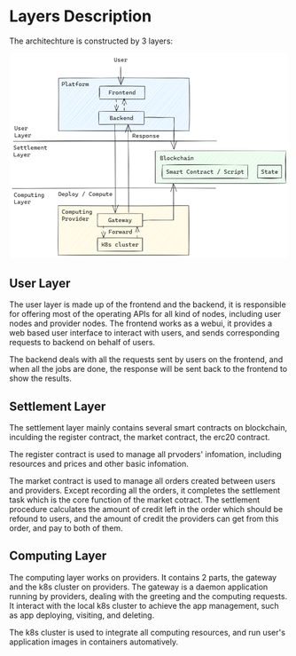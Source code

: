 # Layers Description

The architechture is constructed by 3 layers:

<img src="/img/Module.png">

## User Layer

The user layer is made up of the frontend and the backend, it is responsible for offering most of the operating APIs for all kind of nodes, including user nodes and provider nodes.
The frontend works as a webui, it provides a web based user interface to interact with users, and sends corresponding requests to backend on behalf of users.

The backend deals with all the requests sent by users on the frontend, and when all the jobs are done, the response will be sent back to the frontend to show the results.

## Settlement Layer

The settlement layer mainly contains several smart contracts on blockchain, inculding the register contract, the market contract, the erc20 contract.

The register contract is used to manage all prvoders' infomation, including resources and prices and other basic infomation.

The market contract is used to manage all orders created between users and providers. Except recording all the orders, it completes the settlement task which is the core function of the market cotract. The settlement procedure calculates the amount of credit left in the order which should be refound to users, and the amount of credit the providers can get from this order, and pay to both of them.

## Computing Layer

The computing layer works on providers. It contains 2 parts, the gateway and the k8s cluster on providers.
The gateway is a daemon application running by providers, dealing with the greeting and the computing requests. It interact with the local k8s cluster to achieve the app management, such as app deploying, visiting, and deleting.

The k8s cluster is used to integrate all computing resources, and run user's application images in containers automatively.
